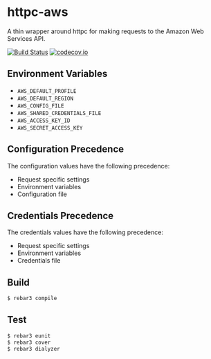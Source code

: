 httpc-aws
=========
A thin wrapper around httpc for making requests to the Amazon Web Services API.

[![Build Status](https://travis-ci.org/gmr/httpc-aws.svg?branch=master)](https://travis-ci.org/gmr/httpc-aws)
[![codecov.io](https://codecov.io/github/gmr/httpc-aws/coverage.svg?branch=master)](https://codecov.io/github/gmr/httpc-aws?branch=master)

Environment Variables
---------------------
- ``AWS_DEFAULT_PROFILE``
- ``AWS_DEFAULT_REGION``
- ``AWS_CONFIG_FILE``
- ``AWS_SHARED_CREDENTIALS_FILE``
- ``AWS_ACCESS_KEY_ID``
- ``AWS_SECRET_ACCESS_KEY``

Configuration Precedence
------------------------
The configuration values have the following precedence:

- Request specific settings
- Environment variables
- Configuration file

Credentials Precedence
----------------------
The credentials values have the following precedence:

- Request specific settings
- Environment variables
- Credentials file


Build
-----

```bash
$ rebar3 compile
```

Test
----

```bash
$ rebar3 eunit
$ rebar3 cover
$ rebar3 dialyzer
```
